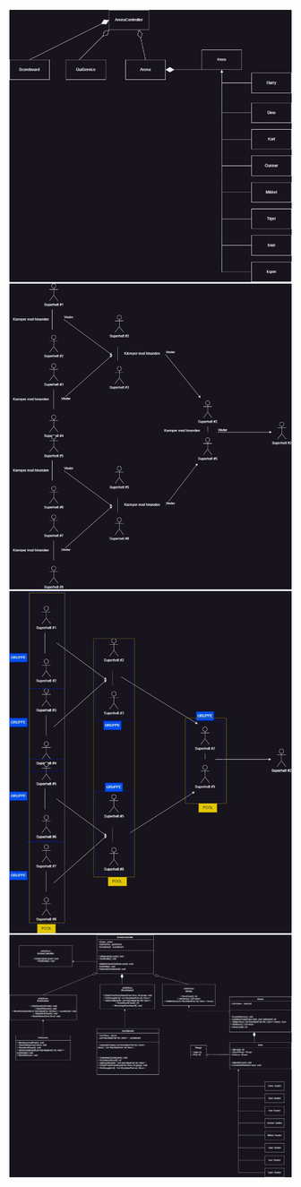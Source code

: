 ![Domain Model](DomainModel.jpg)
![Rigtbillede](FightArena-Rigtbillede.jpg)
![Forklaring](Forklaring.jpg)
![Klassediagram](Klassediagram.jpg)
